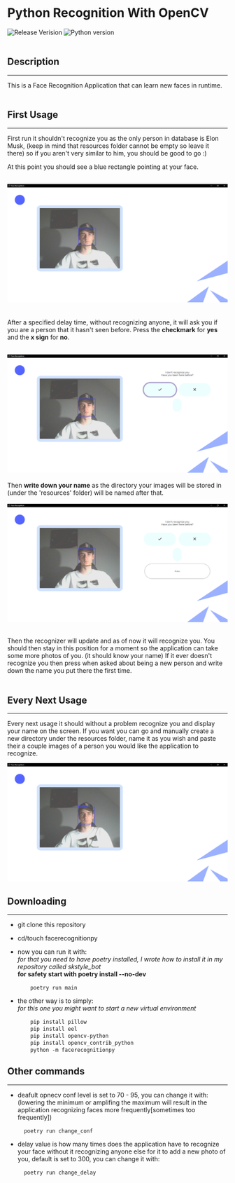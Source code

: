 # Python Recognition With OpenCV

![Release Verision](https://img.shields.io/badge/version-2.0.1-blue)
![Python version](https://img.shields.io/badge/python-3.8-blueviolet)<br/><br/>

## Description

---

This is a Face Recognition Application that can learn new faces in runtime.<br/><br/>
## First Usage

---

First run it shouldn't recognize you as the only person in database is Elon Musk, (keep in mind that resources folder cannot be empty so leave it there) so if you aren't very similar to him, you should be good to go :)

At this point you should see a blue rectangle pointing at your face.
<br/><br/>

![](git_images/app_before3.png)  
<br/><br/>
After a specified delay time, without recognizing anyone, it will ask you if you are a person that it hasn't seen before. Press the **checkmark** for **yes** and the **x sign** for **no**.
<br/><br/>

![](git_images/app_first_step.png)
<br/><br/>
Then **write down your name** as the directory your images will be stored in (under the 'resources' folder) will be named after that.
<br/><br/>
![](git_images/app_second_step.png)
<br/><br/>

Then the recognizer will update and as of now it will recognize you. You should then stay in this position for a moment so the application can take some more photos of you. (it should know your name) If it ever doesn't recognize you then press when asked about being a new person and write down the name you put there the first time.
<br/><br/>

## Every Next Usage

---

Every next usage it should without a problem recognize you and display your name on the screen. If you want you can go and manually create a new directory under the resources folder, name it as you wish and paste their a couple images of a person you would like the application to recognize.

![](git_images/app_after.png)

## Downloading

---

- git clone this repository
- cd/touch facerecognitionpy
- now you can run it with:  
  _for that you need to have poetry installed, I wrote how to install it in my repository called skstyle_bot_  
  **for safety start with poetry install --no-dev**

          poetry run main

- the other way is to simply:  
  _for this one you might want to start a new virtual environment_

          pip install pillow
          pip install eel
          pip install opencv-python
          pip install opencv_contrib_python
          python -m facerecognitionpy

## Other commands

---

- deafult opnecv conf level is set to 70 - 95, you can change it with: (lowering the minimum or amplifing the maximum will result in the application recognizing faces more frequently[sometimes too frequently])

        poetry run change_conf

- delay value is how many times does the application have to recognize your face without it recognizing anyone else for it to add a new photo of you, default is set to 300, you can change it with:

        poetry run change_delay

